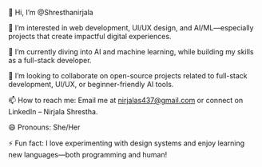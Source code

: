 👋 Hi, I’m @Shresthanirjala

👀 I’m interested in web development, UI/UX design, and AI/ML—especially projects that create impactful digital experiences.

🌱 I’m currently diving into AI and machine learning, while building my skills as a full-stack developer.

💞️ I’m looking to collaborate on open-source projects related to full-stack development, UI/UX, or beginner-friendly AI tools.

📫 How to reach me: Email me at nirjalas437@gmail.com or connect on LinkedIn – Nirjala Shrestha.

😄 Pronouns: She/Her

⚡ Fun fact: I love experimenting with design systems and enjoy learning new languages—both programming and human!
<!---
Shresthanirjala/Shresthanirjala is a ✨ special ✨ repository because its `README.md` (this file) appears on your GitHub profile.
You can click the Preview link to take a look at your changes.
--->
